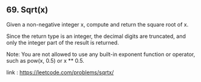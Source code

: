 ## 69. Sqrt(x)

Given a non-negative integer x, compute and return the square root of x.

Since the return type is an integer, the decimal digits are truncated, and only the integer part of the result is
returned.

Note: You are not allowed to use any built-in exponent function or operator, such as pow(x, 0.5) or x ** 0.5.

link : https://leetcode.com/problems/sqrtx/